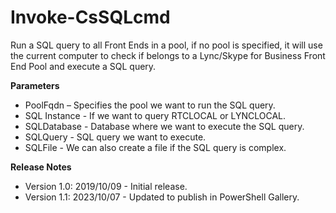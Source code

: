 # Invoke-CsSQLcmd

Run a SQL query to all Front Ends in a pool, if no pool is specified, it will use the current computer to check if belongs to a Lync/Skype for Business Front End Pool and execute a SQL query.

<b>Parameters</b>
<ul>
    <li>PoolFqdn – Specifies the pool we want to run the SQL query.</li>
    <li>SQL Instance - If we want to query RTCLOCAL or LYNCLOCAL.</li>
    <li>SQLDatabase - Database where we want to execute the SQL query.</li>
    <li>SQLQuery - SQL query we want to execute.</li>
    <li>SQLFile - We can also create a file if the SQL query is complex.</li>
</ul>
<b>Release Notes</b>
<ul>
    <li>Version 1.0: 2019/10/09 - Initial release.</li>
    <li>Version 1.1: 2023/10/07 - Updated to publish in PowerShell Gallery.</li>
</ul>